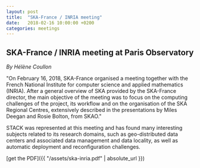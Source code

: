 ```yaml
---
layout: post
title:  "SKA-France / INRIA meeting"
date:   2018-02-16 10:00:00 +0200
categories: meetings
---
```


## SKA-France / INRIA meeting at Paris Observatory

*By Hélène Coullon*

"On February 16, 2018, SKA-France organised a meeting together with the French National Institute for
computer science and applied mathematics (INRIA). After a general overview of SKA provided by the SKA-France director, the main objective of the meeting was to focus on the computing challenges of the project, its workflow and on the organisation of the SKA Regional Centres, extensively described in the presentations by Miles Deegan and Rosie Bolton, from SKAO."

STACK was represented at this meeting and has found many interesting subjects related to its research domains, such as geo-distributed data centers and associated data management and data locality, as well as automatic deployment and reconfiguration challenges.

[get the PDF]({{ "/assets/ska-inria.pdf" | absolute_url }})
